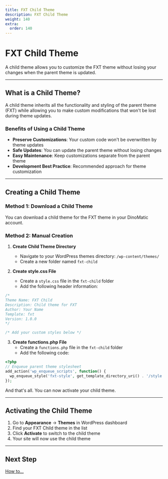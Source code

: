 ```yaml
---
title: FXT Child Theme
description: FXT Child Theme
weight: 140
extra:
  order: 140
---
```


# FXT Child Theme

A child theme allows you to customize the FXT theme without losing your changes when the parent theme is updated.

---

## What is a Child Theme?

A child theme inherits all the functionality and styling of the parent theme (FXT) while allowing you to make custom modifications that won't be lost during theme updates.

### Benefits of Using a Child Theme

- **Preserve Customizations**: Your custom code won't be overwritten by theme updates
- **Safe Updates**: You can update the parent theme without losing changes
- **Easy Maintenance**: Keep customizations separate from the parent theme
- **Development Best Practice**: Recommended approach for theme customization

---

## Creating a Child Theme

### Method 1: Download a Child Theme

You can download a child theme for the FXT theme in your DinoMatic account.

### Method 2: Manual Creation

1. **Create Child Theme Directory**

   - Navigate to your WordPress themes directory: `/wp-content/themes/`
   - Create a new folder named `fxt-child`

2. **Create style.css File**
   - Create a `style.css` file in the `fxt-child` folder
   - Add the following header information:

```css
/*
Theme Name: FXT Child
Description: Child theme for FXT
Author: Your Name
Template: fxt
Version: 1.0.0
*/

/* Add your custom styles below */
```

3. **Create functions.php File**
   - Create a `functions.php` file in the `fxt-child` folder
   - Add the following code:

```php
<?php
// Enqueue parent theme stylesheet
add_action('wp_enqueue_scripts', function() {
  wp_enqueue_style('fxt-style', get_template_directory_uri() . '/style.css');
});
```

And that's all. You can now activate your child theme.

---

## Activating the Child Theme

1. Go to **Appearance** → **Themes** in WordPress dashboard
2. Find your FXT Child theme in the list
3. Click **Activate** to switch to the child theme
4. Your site will now use the child theme

---

## Next Step

[How to...](/docs/fxt/how-to/)
